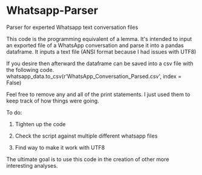 # Whatsapp-Parser
Parser for experted Whatsapp text conversation files

This code is the programming equivalent of a lemma. It's intended to input an exported file of a WhatsApp conversation and parse it into a pandas dataframe.
It inputs a text file (ANSI format because I had issues with UTF8)

If you desire then afterward the dataframe can be saved into a csv file with the following code.
  whatsapp_data.to_csv(r'WhatsApp_Conversation_Parsed.csv', index = False)

Feel free to remove any and all of the print statements. I just used them to keep track of how things were going.

To do:

  1) Tighten up the code
  
  2) Check the script against multiple different whatsapp files
  
  3) Find way to make it work with UTF8
 
The ultimate goal is to use this code in the creation of other more interesting analyses.
